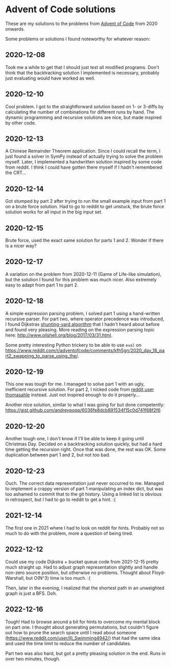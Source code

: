 # Advent of Code solutions #

These are my solutions to the problems from
[Advent of Code](https://adventofcode.com/) from 2020 onwards.

Some problems or solutions I found noteworthy for whatever reason:

## 2020-12-08 ##

Took me a while to get that I should just test all modified programs. Don't
think that the backtracking solution I implemented is necessary, probably
just evaluating would have worked as well.

## 2020-12-10 ##

Cool problem. I got to the straightforward solution based on 1- or 3-diffs by
calculating the number of combinations for different runs by hand. The dynamic
programming and recursive solutions are nice, but made inspired by other code.

## 2020-12-13 ##

A Chinese Remainder Theorem application. Since I could recall the term, I just
found a solver in SymPy instead of actually trying to solve the problem myself.
Later, I implemented a handwritten solution inspired by some code from reddit.
I think I could have gotten there myself if I hadn't remembered the CRT...

## 2020-12-14 ##

Got stumped by part 2 after trying to run the small example input from part 1
on a brute force solution. Had to go to reddit to get unstuck, the brute force
solution works for all input in the big input set.

## 2020-12-15 ##

Brute force, used the exact same solution for parts 1 and 2. Wonder if there is
a nicer way?

## 2020-12-17 ##

A variation on the problem from 2020-12-11 (Game of Life-like simulation),
but the solution I found for this problem was much nicer.
Also extremely easy to adapt from part 1 to part 2.

## 2020-12-18 ##

A simple expression parsing problem, I solved part 1 using a hand-written
recursive parser. For part two, where operator precedence was introduced,
I found Dijkstras
[shunting-yard algorithm](https://en.wikipedia.org/wiki/Shunting-yard_algorithm)
that I hadn't heard about before and found very pleasing. More reading on the
expression parsing topic here: http://www.oilshell.org/blog/2017/03/31.html.

Some pretty interesting Python trickery to be able to use `eval` on
https://www.reddit.com/r/adventofcode/comments/kfh5gn/2020_day_18_part2_swapping_to_parse_using_the/.

## 2020-12-19 ##

This one was tough for me. I managed to solve part 1 with an ugly, inefficient
recursive solution. For part 2, I nicked code from
[reddit user thomasahle](https://www.reddit.com/r/adventofcode/comments/kg1mro/2020_day_19_solutions/ggcohaa)
instead. Just not inspired enough to do it properly...

Another nice solution, similar to what I was going for but done competently:
https://gist.github.com/andreypopp/6036fe8dcb891534f15c0d741f68f2f6

## 2020-12-20 ##

Another tough one, I don't know if I'll be able to keep it going until
Christmas Day. Decided on a backtracking solution quickly, but had a hard
time getting the recursion right. Once that was done, the rest was OK. Some
duplication between part 1 and 2, but not too bad.

## 2020-12-23 ##

Ouch. The correct data representation just never occurred to me. Managed to
implement a crappy version of part 1 manipulating an index dict, but was too
ashamed to commit that to the git history. Using a linked list is obvious in
retrospect, but I had to go to reddit to get a hint. :(

## 2021-12-14 ##

The first one in 2021 where I had to look on reddit for hints. Probably not so
much to do with the problem, more a question of being tired.

## 2022-12-12 ##

Could use my code Dijkstra + bucket queue code from 2021-12-15 pretty much
straight up. Had to adjust graph representation slightly and handle non-zero
source position, but otherwise no problems. Thought about Floyd-Warshall,
but O(N^3) time is too much. :(

Then, later in the evening, I realized that the shortest path in an unweighted
graph is just a BFS. Doh.

## 2022-12-16 ##

Tough! Had to browse around a bit for hints to overcome my mental block on part
one. I thought about generating permutations, but couldn't figure out how to
prune the search space until I read about someone
(https://www.reddit.com/user/Ill_Swimming4942/) that had the same idea and used
the time limit to reduce the number of candidates.

Part two was also hard, but got a pretty pleasing solution in the end. Runs in
over two minutes, though.

